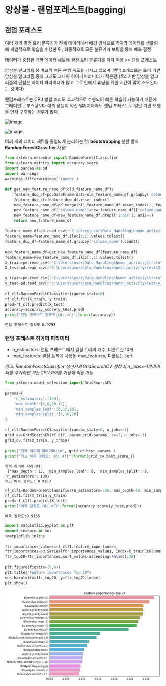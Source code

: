 # 앙상블 - 랜덤포레스트(bagging)

## 랜덤 포레스트
여러 개의 결정 트리 분류기가 전체 데이터에서 배깅 방식으로 각자의 데이터를 샘플링해 개별적으로 학습을 수행한 뒤, 최종적으로 모든 분류기가 보팅을 통해 예측 결정

데이터가 중첩된 개별 데이터 세트에 결정 트리 분류기를 각각 적용 => 랜덤 포레스트

앙상블 알고리즘 중 비교적 빠른 수행 속도를 가지고 있으며, 랜덤 포레스트는 트리 기반 앙상블 알고리즘 중에 그래도 그나마 하이퍼 파라미터가 적은편!(트리기반 앙상블 알고리즘의 단점은 하이퍼 파라미터가 많고 그로 인해서 튜닝을 위한 시간이 많이 소모된다는 것이다)

랜덤포레스트는 CPU 병렬 처리도 효과적으로 수행되어 빠른 학습이 가능하기 때문에 그래디언트 부스팅보다 예측 성능이 약간 떨어지더라도 랜덤 포레스트로 일단 기반 모델을 먼저 구축하는 경우가 많다.

![image](https://user-images.githubusercontent.com/24853452/107628228-af36b800-6ca3-11eb-889b-44dcfcafe940.png)

![image](https://user-images.githubusercontent.com/24853452/107628238-b1991200-6ca3-11eb-8f93-b6934a344df0.png)

여러 개의 데이터 세트를 중첩되게 분리하는 것: **bootstrapping** 분할 방식 <br/>
**RandomForestClassifier** 사용!


```python
from sklearn.ensemble import RandomForestClassifier
from sklearn.metrics import accuracy_score
import pandas as pd
import warnings
warnings.filterwarnings('ignore')

def get_new_feature_name_df(old_feature_name_df):
    feature_dup_df=pd.DataFrame(data=old_feature_name_df.groupby('column_name').cumcount(), columns=['dup_cnt'])
    feature_dup_df=feature_dup_df.reset_index()
    new_feature_name_df=pd.merge(old_feature_name_df.reset_index(), feature_dup_df, how='outer')
    new_feature_name_df['column_name']=new_feature_name_df[['column_name','dup_cnt']].apply(lambda x:x[0]+'_'+str(x[1]) if x[1]>0 else x[0], axis=1)
    new_feature_name_df=new_feature_name_df.drop(['index'], axis=1)
    return new_feature_name_df

feature_name_df=pd.read_csv(r'C:\Users\user\Data_Handling\human_activity\features.txt', sep='\s+', header=None, names=['column_index', 'column_name'])
feature_name=feature_name_df.iloc[:,1].values.tolist()
feature_dup_df=feature_name_df.groupby('column_name').count()

new_feature_name_df=get_new_feature_name_df(feature_name_df)
feature_name=new_feature_name_df.iloc[:,1].values.tolist()
X_train=pd.read_csv(r'C:\Users\user\Data_Handling\human_activity\train\X_train.txt', sep='\s+', names=feature_name)
X_test=pd.read_csv(r'C:\Users\user\Data_Handling\human_activity\test\X_test.txt', sep='\s+', names=feature_name)

y_train=pd.read_csv(r'C:\Users\user\Data_Handling\human_activity\train\y_train.txt', sep='\s+', header=None, names=['action'])
y_test=pd.read_csv(r'C:\Users\user\Data_Handling\human_activity\test\y_test.txt', sep='\s+', header=None, names=['action'])

rf_clf=RandomForestClassifier(random_state=0)
rf_clf.fit(X_train, y_train)
pred=rf_clf.predict(X_test)
accuracy=accuracy_score(y_test,pred)
print("랜덤 포레스트 정확도:{0:.4f}".format(accuracy))
```

    랜덤 포레스트 정확도:0.9253
    

### 랜덤 포레스트 하이퍼 파라미터

* n_estimators: 랜덤 포레스트에서 결정 트리의 개수, 디폴트는 10개 
* max_features: 결정 트리에 사용된 max_features, 디폴트는 sqrt

*참고: RandomForestClassifier 생성자와 GridSearchCV 생성 시 n_jobs=-1파라미터를 추가하면 모든 CPU코어를 이용해 학습 가능*


```python
from sklearn.model_selection import GridSearchCV

params={
    'n_estimators':[100],
    'max_depth':[6,8,10,12],
    'min_samples_leaf':[8,12,18],
    'min_samples_split':[8,16,20]
}

rf_clf=RandomForestClassifier(random_state=0, n_jobs=-1)
grid_cv=GridSearchCV(rf_clf, param_grid=params, cv=2, n_jobs=-1)
grid_cv.fit(X_train, y_train)

print("최적 하이퍼 파라미터:\n", grid_cv.best_params_)
print("최고 예측 정확도: {0:.4f}".format(grid_cv.best_score_))
```

    최적 하이퍼 파라미터:
     {'max_depth': 10, 'min_samples_leaf': 8, 'min_samples_split': 8, 'n_estimators': 100}
    최고 예측 정확도: 0.9180
    


```python
rf_clf1=RandomForestClassifier(n_estimators=300, max_depth=10, min_samples_leaf=8, min_samples_split=8, random_state=0)
rf_clf1.fit(X_train,y_train)
pred=rf_clf1.predict(X_test)
print("예측 정확도:{0:.4f}".format(accuracy_score(y_test,pred)))
```

    예측 정확도:0.9165
    


```python
import matplotlib.pyplot as plt
import seaborn as sns
%matplotlib inline

ftr_importances_values=rf_clf1.feature_importances_
ftr_importances=pd.Series(ftr_importances_values, index=X_train.columns)
ftr_top20=ftr_importances.sort_values(ascending=False)[:20]

plt.figure(figsize=(8,6))
plt.title("Feature importances Top 20")
sns.barplot(x=ftr_top20, y=ftr_top20.index)
plt.show()
```


    
![png](output_5_0.png)
    

